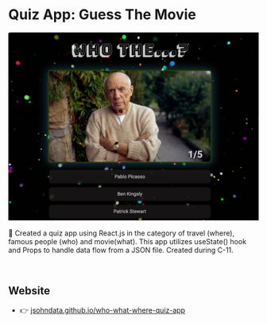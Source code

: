# Quiz App: Guess The Movie
[![screen shot](./public/meta/readme.webp)](https://jsohndata.github.io/who-what-where-quiz-app/)

🚀 Created a quiz app using React.js in the category of travel (where), famous people (who) and movie(what). This app utilizes useState() hook and Props to handle data flow from a JSON file. Created during C-11.

<br>

## Website
* 👉 [jsohndata.github.io/who-what-where-quiz-app](https://jsohndata.github.io/who-what-where-quiz-app/)